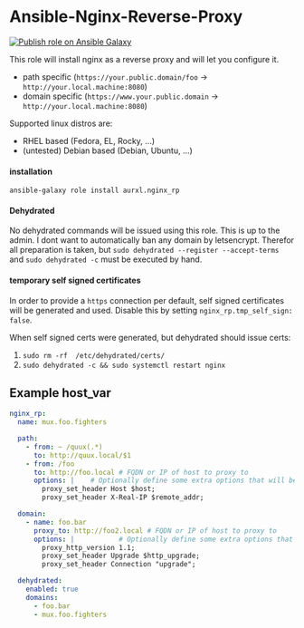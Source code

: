 # Ansible-Nginx-Reverse-Proxy

[![Publish role on Ansible Galaxy](https://github.com/aurxl/ansible-nginx-rp/actions/workflows/push_to_galaxy.yml/badge.svg)](https://github.com/aurxl/ansible-nginx-rp/actions/workflows/push_to_galaxy.yml)

This role will install nginx as a reverse proxy and will let you configure it.
-  path specific (`https://your.public.domain/foo` -> `http://your.local.machine:8080`)
- domain specific (`https://www.your.public.domain` -> `http://your.local.machine:8080`)

Supported linux distros are:
- RHEL based (Fedora, EL, Rocky, ...)
- (untested) Debian based (Debian, Ubuntu, ...)

#### installation
```
ansible-galaxy role install aurxl.nginx_rp
```

#### Dehydrated
No dehydrated commands will be issued using this role. This is up to the admin. I dont want to automatically ban any domain by letsencrypt.
Therefor all preparation is taken, but `sudo dehydrated --register --accept-terms` and `sudo dehydrated -c` must be executed by hand.

#### temporary self signed certificates
In order to provide a `https` connection per default, self signed certificates will be generated and used. Disable this by setting `nginx_rp.tmp_self_sign: false`. 

When self signed certs were generated, but dehydrated should issue certs:
1. `sudo rm -rf  /etc/dehydrated/certs/`
2. `sudo dehydrated -c && sudo systemctl restart nginx`


## Example host_var
```yaml
nginx_rp:
  name: mux.foo.fighters

  path:
    - from: ~ /quux(.*)
      to: http://quux.local/$1
    - from: /foo
      to: http://foo.local # FQDN or IP of host to proxy to
      options: |    # Optionally define some extra options that will be added to the location 
        proxy_set_header Host $host;
        proxy_set_header X-Real-IP $remote_addr;

  domain:
    - name: foo.bar
      proxy_to: http://foo2.local # FQDN or IP of host to proxy to
      options: |           # Optionally define some extra options that will be added to the location
        proxy_http_version 1.1;
        proxy_set_header Upgrade $http_upgrade;
        proxy_set_header Connection "upgrade";

  dehydrated:
    enabled: true
    domains:
      - foo.bar
      - mux.foo.fighters
```
